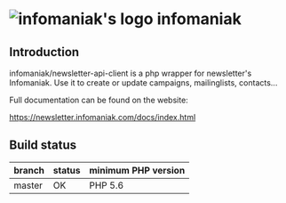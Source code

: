 ![infomaniak's logo](https://www.infomaniak.com/img/common/logo_infomaniak.jpg) infomaniak
=======================================================

Introduction
------------

infomaniak/newsletter-api-client is a php wrapper for newsletter's Infomaniak. Use it to create or update campaigns, mailinglists, contacts...

Full documentation can be found on the website:

https://newsletter.infomaniak.com/docs/index.html


Build status
------------

| branch       | status | minimum PHP version |
| ------------ | ------ | ------------------- |
| master       |   OK   | PHP 5.6 |
